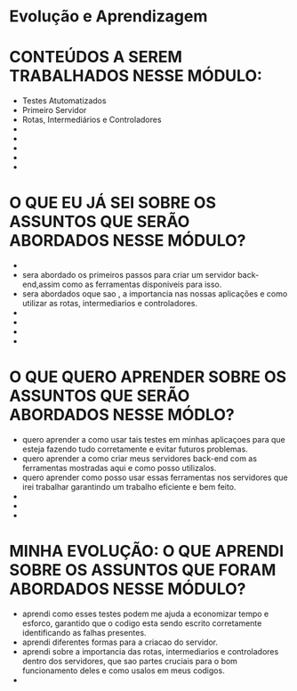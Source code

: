# Evolução e Aprendizagem

# CONTEÚDOS A SEREM TRABALHADOS NESSE MÓDULO:
* Testes Atutomatizados 
* Primeiro Servidor
* Rotas, Intermediários e Controladores
* 
* 
* 
* 
* 

# O QUE EU JÁ SEI SOBRE OS ASSUNTOS QUE SERÃO ABORDADOS NESSE MÓDULO?

* 
* sera abordado os primeiros passos para criar um servidor back-end,assim como as ferramentas disponiveis para isso.
* sera abordados oque sao , a importancia nas nossas aplicações e como utilizar as rotas, intermediarios e controladores.
* 
* 
* 
* 

# O QUE QUERO APRENDER SOBRE OS ASSUNTOS QUE SERÃO ABORDADOS NESSE MÓDLO?

* quero aprender a como usar tais testes em minhas aplicaçoes para que esteja fazendo tudo corretamente e evitar futuros problemas.
* quero aprender a como criar meus servidores back-end com as ferramentas mostradas aqui e como posso utilizalos.
* quero aprender como posso usar essas ferramentas nos servidores que irei trabalhar garantindo um trabalho eficiente e bem feito.
*
*
*

#   MINHA EVOLUÇÃO: O QUE APRENDI SOBRE OS ASSUNTOS QUE FORAM ABORDADOS NESSE MÓDULO?

* aprendi  como esses testes podem me ajuda a economizar tempo e esforco, garantido que o codigo esta sendo escrito corretamente identificando as falhas presentes.
* aprendi diferentes formas para a criacao do servidor.
* aprendi sobre a importancia das rotas, intermediarios e controladores dentro dos servidores, que sao partes cruciais para o bom funcionamento deles e como usalos em meus codigos.
* 
